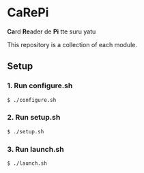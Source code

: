 # CaRePi

**Ca**rd **Re**ader de **Pi** tte suru yatu

This repository is a collection of each module.

## Setup

### 1. Run configure.sh

```bash
$ ./configure.sh
```

### 2. Run setup.sh

```bash
$ ./setup.sh
```

### 3. Run launch.sh

```bash
$ ./launch.sh
```

